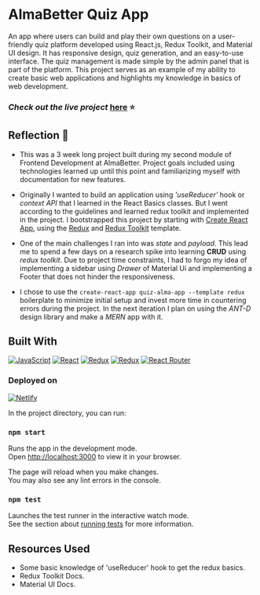# AlmaBetter Quiz App

An app where users can build and play their own questions on a user-friendly quiz platform developed using React.js, Redux Toolkit, and Material UI design. It has responsive design, quiz generation, and an easy-to-use interface. The quiz management is made simple by the admin panel that is part of the platform. This project serves as an example of my ability to create basic web applications and highlights my knowledge in basics of web development.

### _Check out the live project_ [here](https://almabetter-quiz-app.netlify.app/) ⭐

## Reflection 💠

- This was a 3 week long project built during my second module of Frontend Development at AlmaBetter. Project goals included using technologies learned up until this point and familiarizing myself with documentation for new features.

- Originally I wanted to build an application using _'useReducer'_ hook or _context API_ that I learned in the React Basics classes. But I went according to the guidelines and learned redux toolkit and implemented in the project. I bootstrapped this project by starting with [Create React App](https://github.com/facebook/create-react-app), using the [Redux](https://redux.js.org/) and [Redux Toolkit](https://redux-toolkit.js.org/) template.

- One of the main challenges I ran into was _state_ and _payload_. This lead me to spend a few days on a research spike into learning **CRUD** using _redux toolkit_. Due to project time constraints, I had to forgo my idea of implementing a sidebar using _Drawer_ of Material Ui and implementing a Footer that does not hinder the responsiveness.

- I chose to use the `create-react-app quiz-alma-app --template redux` boilerplate to minimize initial setup and invest more time in countering errors during the project. In the next iteration I plan on using the _ANT-D_ design library and make a _MERN_ app with it.

## Built With

[![JavaScript][js]][js-url]
[![React][react.js]][react-url]
[![Redux][redux]][redux-url]
[![Redux][material-ui]][material-url]
[![React Router][router]][router-url]

### Deployed on

[![Netlify][netlify]][netlify-url]

In the project directory, you can run:

### `npm start`

Runs the app in the development mode.\
Open [http://localhost:3000](http://localhost:3000) to view it in your browser.

The page will reload when you make changes.\
You may also see any lint errors in the console.

### `npm test`

Launches the test runner in the interactive watch mode.\
See the section about [running tests](https://facebook.github.io/create-react-app/docs/running-tests) for more information.

## Resources Used

- Some basic knowledge of 'useReducer' hook to get the redux basics.
- Redux Toolkit Docs.
- Material UI Docs.

<!-- Links -->

[netlify]: https://img.shields.io/badge/Netlify-00C7B7?style=for-the-badge&logo=netlify&logoColor=white
[netlify-url]: https://www.netlify.com/
[js]: https://img.shields.io/badge/JavaScript-F7DF1E?style=for-the-badge&logo=javascript&logoColor=black
[js-url]: https://developer.mozilla.org/en-US/docs/Web/JavaScript
[react-url]: https://reactjs.org/
[react.js]: https://img.shields.io/badge/React-20232A?style=for-the-badge&logo=react&logoColor=61DAFB
[material-url]: https://mui.com/material-ui/getting-started/
[material-ui]: https://img.shields.io/badge/Material--UI-0081CB?style=for-the-badge&logo=material-ui&logoColor=white
[redux]: https://img.shields.io/badge/Redux-593D88?style=for-the-badge&logo=redux&logoColor=white
[redux-url]: https://redux.js.org/
[router]: https://img.shields.io/badge/React_Router-CA4245?style=for-the-badge&logo=react-router&logoColor=white
[router-url]: https://v5.reactrouter.com/web/guides/quick-start
